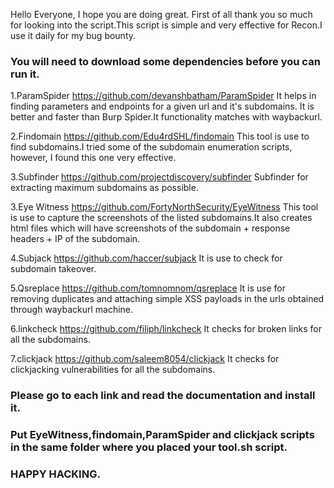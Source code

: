 Hello Everyone,
I hope you are doing great.
First of all thank you so much for looking into the script.This script is simple and very effective for Recon.I use it daily for my bug bounty.

### You will need to download some dependencies before you can run it.

1.ParamSpider https://github.com/devanshbatham/ParamSpider
It helps in finding parameters and endpoints for a given url and it's subdomains. It is better and faster than Burp Spider.It functionality matches with waybackurl.

2.Findomain https://github.com/Edu4rdSHL/findomain
This tool is use to find subdomains.I tried some of the subdomain enumeration scripts, however, I found this one very effective.

3.Subfinder https://github.com/projectdiscovery/subfinder
Subfinder for extracting maximum subdomains as possible.

3.Eye Witness https://github.com/FortyNorthSecurity/EyeWitness
This tool is use to capture the screenshots of the listed subdomains.It also creates html files which will have screenshots of the subdomain + response headers + IP of the subdomain.

4.Subjack https://github.com/haccer/subjack
It is use to check for subdomain takeover.

5.Qsreplace https://github.com/tomnomnom/qsreplace
It is use for removing duplicates and attaching simple XSS payloads in the urls obtained through waybackurl machine.

6.linkcheck https://github.com/filiph/linkcheck
It checks for broken links for all the subdomains.

7.clickjack https://github.com/saleem8054/clickjack
It checks for clickjacking vulnerabilities for all the subdomains.

### Please go to each link and read the documentation and install it.

### Put EyeWitness,findomain,ParamSpider and clickjack scripts in the same folder where you placed your tool.sh script.

### HAPPY HACKING.
